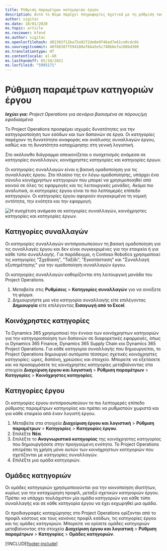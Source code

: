 ```yaml
---
title: Ρύθμιση παραμέτρων κατηγοριών έργου
description: Αυτό το θέμα παρέχει πληροφορίες σχετικά με τη ρύθμιση των παραμέτρων των κατηγοριών έργου.
author: sigitac
ms.date: 10/01/2020
ms.topic: article
ms.reviewer: kfend
ms.author: sigitac
ms.openlocfilehash: d82302f12ba75a92f2de0e9746ad7e61ce0cdc6b
ms.sourcegitcommit: 40f68387f594180af64a5e5c748b6efa188bd300
ms.translationtype: HT
ms.contentlocale: el-GR
ms.lasthandoff: 05/10/2021
ms.locfileid: "5995171"
---
```

# <a name="configure-project-categories"></a>Ρύθμιση παραμέτρων κατηγοριών έργου

_**Ισχύει για:** Project Operations για σενάρια βασισμένα σε πόρους/μη εφοδιασμένα_

Το Project Operations προσφέρει ισχυρές δυνατότητες για την κατηγοριοποίηση των εσόδων και των δαπανών σε έργα. Οι κατηγορίες παρέχουν τη δυνατότητα αναφοράς και ανάλυσης συναλλαγών έργου, καθώς και τη δυνατότητα καταχώρησης στη γενική λογιστική.

Στο ακόλουθο διάγραμμα απεικονίζεται ο συσχετισμός ανάμεσα σε κατηγορίες συναλλαγών, κοινόχρηστες κατηγορίες και κατηγορίες έργων. 

Οι κατηγορίες συναλλαγών είναι η βασική ομαδοποίηση για τις συναλλαγές έργου. Στο πλαίσιο της εν λόγω ομαδοποίησης, υπάρχει ένα σύνολο κοινόχρηστων κατηγοριών που μπορεί να χρησιμοποιηθεί από κοινού σε όλες τις εφαρμογές και τις λειτουργικές μονάδες. Ακόμα πιο αναλυτικά, οι κατηγορίες έργου είναι το πιο λεπτομερές επίπεδο κατηγοριών. Οι κατηγορίες έργου αφορούν συγκεκριμένα τη νομική οντότητα, την ενότητα και την εφαρμογή.

![Η συσχέτιση ανάμεσα σε κατηγορίες συναλλαγών, κοινόχρηστες κατηγορίες και κατηγορίες έργων.](media/project-categories.png)

## <a name="transaction-categories"></a>Κατηγορίες συναλλαγών

Οι κατηγορίες συναλλαγών αντιπροσωπεύουν τη βασική ομαδοποίηση για τις συναλλαγές έργου και δεν είναι συγκεκριμένες για την εταιρεία ή για κάθε τύπο συναλλαγής. Για παράδειγμα, η Contoso Robotics χρησιμοποιεί τις κατηγορίες "Σχεδίαση", "Ταξίδι", "Εγκατάσταση" και "Συναλλαγή εξυπηρέτησης" για την ομαδοποίηση συναλλαγών έργου.

Οι κατηγορίες συναλλαγών καθορίζονται στη λειτουργική μονάδα του Project Operations. 
1. Μεταβείτε στις **Ρυθμίσεις** \> **Κατηγορίες συναλλαγών** για να ανοίξετε τη φόρμα. 
2. Δημιουργήστε μια νέα κατηγορία συναλλαγής είτε επιλέγοντας **Δημιουργία** είτε επιλέγοντας **Εισαγωγή από το Excel**.

## <a name="shared-categories"></a>Κοινόχρηστες κατηγορίες

Το Dynamics 365 χρησιμοποιεί την έννοια των κοινόχρηστων κατηγοριών για την κατηγοριοποίηση των δαπανών σε διαφορετικές εφαρμογές, όπως οι Dynamics 365 Finance, Dynamics 365 Supply Chain και Dynamics 365 Project Operations. Για κάθε κατηγορία συναλλαγής που δημιουργείται, το Project Operations δημιουργεί αυτόματα τέσσερις σχετικές κοινόχρηστες κατηγορίες: ώρες, δαπάνη, χρεώσεις και στοιχείο. Μπορείτε να εξετάσετε και να προσαρμόσετε τις κοινόχρηστες κατηγορίες μεταβαίνοντας στα στοιχεία **Διαχείριση έργου και λογιστική** \> **Ρύθμιση παραμέτρων** \> **Κατηγορίες** \> **Κοινόχρηστες κατηγορίες**.

## <a name="project-categories"></a>Κατηγορίες έργου

Οι κατηγορίες έργου αντιπροσωπεύουν το πιο λεπτομερές επίπεδο ρύθμισης παραμέτρων κατηγορίας και πρέπει να ρυθμιστούν χωριστά και για κάθε εταιρεία από έναν λογιστή έργου.

1. Μεταβείτε στα στοιχεία **Διαχείριση έργου και λογιστική** \> **Ρύθμιση παραμέτρων** \> **Κατηγορίες** \> **Κατηγορίες έργου**.
2. Επιλέξτε **Νέα**.
3. Επιλέξτε το **Αναγνωριστικό κατηγορίας** της κοινόχρηστης κατηγορίας που δημιουργήσατε στην προηγούμενη ενότητα. Το Project Operations επιτρέπει τη χρήση μόνο αυτών των κοινόχρηστων κατηγοριών που σχετίζονται με κατηγορίες συναλλαγών.
4. Επιλέξτε μια ομάδα κατηγοριών.

## <a name="category-groups"></a>Ομάδες κατηγοριών

Οι ομάδες κατηγοριών χρησιμοποιούνται για την κοινοποίηση ιδιοτήτων, κυρίως για την καταχώρηση προφίλ, μεταξύ σχετικών κατηγοριών έργου. Πρέπει να υπάρχει τουλάχιστον μία ομάδα κατηγοριών για κάθε τύπο συναλλαγής και σε κάθε κατηγορία έργου να έχει εκχωρηθεί μια ομάδα.

Οι προδιαγραφές καταχώρησης στο Project Operations ορίζονται από το προφίλ κόστους και τους κανόνες προφίλ εσόδων, τις κατηγορίες έργου και τις ομάδες κατηγοριών. Μπορείτε να ορίσετε ομάδες κατηγοριών μεταβαίνοντας στα στοιχεία **Διαχείριση έργου και λογιστική** \> **Ρύθμιση παραμέτρων** \> **Κατηγορίες** \> **Ομάδες κατηγοριών**.


[!INCLUDE[footer-include](../includes/footer-banner.md)]